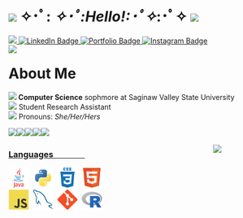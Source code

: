# <img src="https://media3.giphy.com/media/Hicydpti7wG3vA8Zr4/giphy.gif?cid=ecf05e47a48s9dyxbw629qky7pqdshydfquyxi5gawgw4svq&rid=giphy.gif&ct=g" width="30"> ✧･ﾟ: *✧･ﾟ:*Hello!*:･ﾟ✧*:･ﾟ✧ <img src="https://media3.giphy.com/media/Hicydpti7wG3vA8Zr4/giphy.gif?cid=ecf05e47a48s9dyxbw629qky7pqdshydfquyxi5gawgw4svq&rid=giphy.gif&ct=g" width="30">



<div id="badges">
  <a href ="https://forthebadge.com">
    <img src="https://forthebadge.com/images/badges/built-with-love.svg"/>
  <a href="https://www.linkedin.com/in/siona-beaudoin-1aa087238">
    <img src="https://img.shields.io/badge/LinkedIn-blue?style=for-the-badge&logo=linkedin&logoColor=white" alt="LinkedIn Badge"/>
  </a>
  <a href="https://sionamb.github.io/">
    <img src="https://img.shields.io/badge/Portfolio-purple?style=for-the-badge&logo=react&logoColor=white" alt="Portfolio Badge"/>
  </a>
  <a href="https://www.instagram.com/jambetterthanjelly/">
    <img src="https://img.shields.io/badge/Instagram-gray?style=for-the-badge&logo=instagram&logoColor=rainbow" alt="Instagram Badge"/>
  </a>
</div> 

<img align="left" src="https://media2.giphy.com/media/3ohjV0PbaTBNw42YO4/giphy.gif?cid=ecf05e47elm06w3jfpojiwya68s0o6xw1gnvxuxohicaotds&rid=giphy.gif&ct=g" width="50%"/>


# About Me <br>
<img src="https://media1.giphy.com/media/2dnGHOAQt1tIziib5X/giphy.gif?cid=ecf05e47yfli071qz72sido2h8m2kftf4xi729pvyeabj5yj&rid=giphy.gif&ct=g" width="15"/><b> Computer Science</b> sophmore at Saginaw Valley State University <br>
<img src="https://media1.giphy.com/media/2dnGHOAQt1tIziib5X/giphy.gif?cid=ecf05e47yfli071qz72sido2h8m2kftf4xi729pvyeabj5yj&rid=giphy.gif&ct=g" width="15"/> Student Research Assistant <br>
<img src="https://media1.giphy.com/media/2dnGHOAQt1tIziib5X/giphy.gif?cid=ecf05e47yfli071qz72sido2h8m2kftf4xi729pvyeabj5yj&rid=giphy.gif&ct=g" width="15"/> Pronouns: <em>She/Her/Hers</em> 


<img src="https://media.giphy.com/media/GX9tiXtbdLHoC1FLJm/giphy.gif" height="15"/><img src="https://media.giphy.com/media/GX9tiXtbdLHoC1FLJm/giphy.gif" height="15"/><img src="https://media.giphy.com/media/GX9tiXtbdLHoC1FLJm/giphy.gif" height="15"/><img src="https://media.giphy.com/media/GX9tiXtbdLHoC1FLJm/giphy.gif" height="15"/><img src="https://media.giphy.com/media/GX9tiXtbdLHoC1FLJm/giphy.gif" height="15"/>


<img align="right" src="https://media0.giphy.com/media/bi6RQ5x3tqoSI/giphy.gif?cid=ecf05e47l1l5u4c4k2li2n182dqvjtl159u96pwfolivtqez&rid=giphy.gif&ct=g" width="20%"/>


### <ins>Languages &nbsp; &nbsp; &nbsp; &nbsp; &nbsp; &nbsp; &nbsp; &nbsp;</ins>
  <img src="https://github.com/devicons/devicon/blob/master/icons/java/java-original-wordmark.svg" title="Java" alt="Java" width="40" height="40"/>&nbsp;
  <img src="https://github.com/devicons/devicon/blob/master/icons/python/python-original.svg" title="Python" alt="Python" width="40" height="40"/>&nbsp;
  <img src="https://github.com/devicons/devicon/blob/master/icons/css3/css3-plain-wordmark.svg"  title="CSS3" alt="CSS" width="40" height="40"/>&nbsp;
  <img src="https://github.com/devicons/devicon/blob/master/icons/html5/html5-original.svg" title="HTML5" alt="HTML" width="40" height="40"/>&nbsp;<br>
  <img src="https://github.com/devicons/devicon/blob/master/icons/javascript/javascript-original.svg" title="JavaScript" alt="JavaScript" width="40" height="40"/>&nbsp;
  <img src="https://github.com/devicons/devicon/blob/master/icons/mysql/mysql-original.svg" title="MySQL"  alt="MySQL" width="40" height="40"/>&nbsp;
  <img src="https://github.com/devicons/devicon/blob/master/icons/git/git-original.svg" title="Git" alt="Git" width="40" height="40"/>&nbsp;
  <img src="https://github.com/devicons/devicon/blob/master/icons/r/r-original.svg" title="R" alt="R" width="40" height="40"/>&nbsp;



